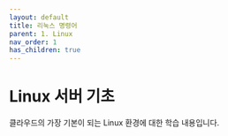 ```yaml
---
layout: default
title: 리눅스 명령어
parent: 1. Linux
nav_order: 1
has_children: true
---
```


# Linux 서버 기초

클라우드의 가장 기본이 되는 Linux 환경에 대한 학습 내용입니다.
